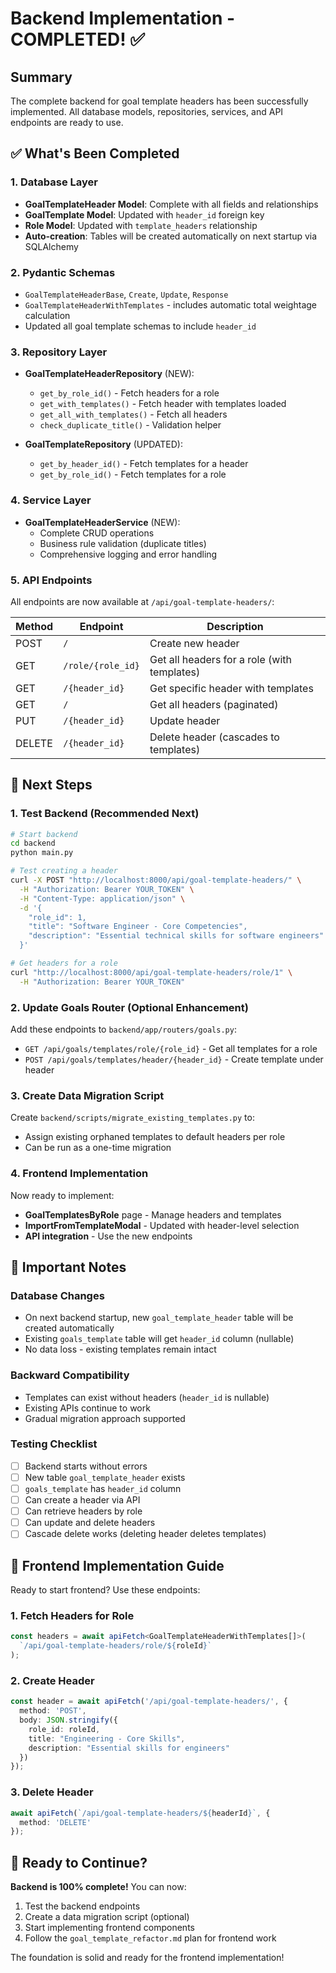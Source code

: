 # Backend Implementation - COMPLETED! ✅

## Summary

The complete backend for goal template headers has been successfully implemented. All database models, repositories, services, and API endpoints are ready to use.

## ✅ What's Been Completed

### 1. Database Layer
- **GoalTemplateHeader Model**: Complete with all fields and relationships
- **GoalTemplate Model**: Updated with `header_id` foreign key
- **Role Model**: Updated with `template_headers` relationship
- **Auto-creation**: Tables will be created automatically on next startup via SQLAlchemy

### 2. Pydantic Schemas
- `GoalTemplateHeaderBase`, `Create`, `Update`, `Response`
- `GoalTemplateHeaderWithTemplates` - includes automatic total weightage calculation
- Updated all goal template schemas to include `header_id`

### 3. Repository Layer
- **GoalTemplateHeaderRepository** (NEW):
  - `get_by_role_id()` - Fetch headers for a role
  - `get_with_templates()` - Fetch header with templates loaded
  - `get_all_with_templates()` - Fetch all headers
  - `check_duplicate_title()` - Validation helper

- **GoalTemplateRepository** (UPDATED):
  - `get_by_header_id()` - Fetch templates for a header
  - `get_by_role_id()` - Fetch templates for a role

### 4. Service Layer
- **GoalTemplateHeaderService** (NEW):
  - Complete CRUD operations
  - Business rule validation (duplicate titles)
  - Comprehensive logging and error handling

### 5. API Endpoints
All endpoints are now available at `/api/goal-template-headers/`:

| Method | Endpoint | Description |
|--------|----------|-------------|
| POST | `/` | Create new header |
| GET | `/role/{role_id}` | Get all headers for a role (with templates) |
| GET | `/{header_id}` | Get specific header with templates |
| GET | `/` | Get all headers (paginated) |
| PUT | `/{header_id}` | Update header |
| DELETE | `/{header_id}` | Delete header (cascades to templates) |

## 🔄 Next Steps

### 1. Test Backend (Recommended Next)
```bash
# Start backend
cd backend
python main.py

# Test creating a header
curl -X POST "http://localhost:8000/api/goal-template-headers/" \
  -H "Authorization: Bearer YOUR_TOKEN" \
  -H "Content-Type: application/json" \
  -d '{
    "role_id": 1,
    "title": "Software Engineer - Core Competencies",
    "description": "Essential technical skills for software engineers"
  }'

# Get headers for a role
curl "http://localhost:8000/api/goal-template-headers/role/1" \
  -H "Authorization: Bearer YOUR_TOKEN"
```

### 2. Update Goals Router (Optional Enhancement)
Add these endpoints to `backend/app/routers/goals.py`:
- `GET /api/goals/templates/role/{role_id}` - Get all templates for a role
- `POST /api/goals/templates/header/{header_id}` - Create template under header

### 3. Create Data Migration Script
Create `backend/scripts/migrate_existing_templates.py` to:
- Assign existing orphaned templates to default headers per role
- Can be run as a one-time migration

### 4. Frontend Implementation
Now ready to implement:
- **GoalTemplatesByRole** page - Manage headers and templates
- **ImportFromTemplateModal** - Updated with header-level selection
- **API integration** - Use the new endpoints

## 📝 Important Notes

### Database Changes
- On next backend startup, new `goal_template_header` table will be created automatically
- Existing `goals_template` table will get `header_id` column (nullable)
- No data loss - existing templates remain intact

### Backward Compatibility
- Templates can exist without headers (`header_id` is nullable)
- Existing APIs continue to work
- Gradual migration approach supported

### Testing Checklist
- [ ] Backend starts without errors
- [ ] New table `goal_template_header` exists
- [ ] `goals_template` has `header_id` column
- [ ] Can create a header via API
- [ ] Can retrieve headers by role
- [ ] Can update and delete headers
- [ ] Cascade delete works (deleting header deletes templates)

## 🎯 Frontend Implementation Guide

Ready to start frontend? Use these endpoints:

### 1. Fetch Headers for Role
```typescript
const headers = await apiFetch<GoalTemplateHeaderWithTemplates[]>(
  `/api/goal-template-headers/role/${roleId}`
);
```

### 2. Create Header
```typescript
const header = await apiFetch('/api/goal-template-headers/', {
  method: 'POST',
  body: JSON.stringify({
    role_id: roleId,
    title: "Engineering - Core Skills",
    description: "Essential skills for engineers"
  })
});
```

### 3. Delete Header
```typescript
await apiFetch(`/api/goal-template-headers/${headerId}`, {
  method: 'DELETE'
});
```

## 🚀 Ready to Continue?

**Backend is 100% complete!** You can now:
1. Test the backend endpoints
2. Create a data migration script (optional)
3. Start implementing frontend components
4. Follow the `goal_template_refactor.md` plan for frontend work

The foundation is solid and ready for the frontend implementation!
